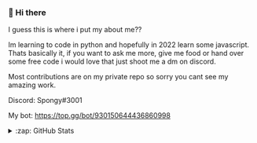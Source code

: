 ### 👋 Hi there

I guess this is where i put my about me??

Im learning to code in python and hopefully in 2022 learn some javascript.
Thats basically it, if you want to ask me more, give me food or hand over some free code i would love that just shoot me a dm on discord.

Most contributions are on my private repo so sorry you cant see my amazing work. 

Discord: Spongy#3001

My bot: https://top.gg/bot/930150644436860998


<details>
  <summary>:zap: GitHub Stats</summary>
  <br>
  <img align="left" alt="GitHub Stats" src="https://github-readme-stats.vercel.app/api?username=CodeWithSwastik&show_icons=true&hide_border=true&theme=radical" />
